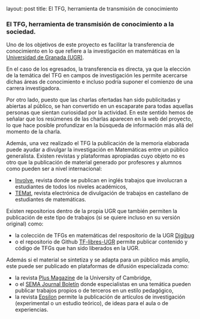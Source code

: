 layout: post
title:  El TFG, herramienta de transmisión de conocimiento

### El TFG, herramienta de transmisión de conocimiento a la sociedad.

Uno de los objetivos de  este proyecto es facilitar la transferencia de conocimiento en lo que refiere a la investigación en matemáticas en la [Universidad de Granada (UGR)](www.ugr.es).

En el caso de los egresados, la transferencia es directa, ya que la elección de la temática del TFG en campos de investigación les permite acercarse dichas áreas de conocimiento e incluso podría suponer el comienzo de una carrera investigadora.

Por otro lado, puesto que las charlas ofertadas han sido publicitadas y abiertas al público, se han convertido en un escaparate para todas aquellas personas que sientan curiosidad por la actividad. En este sentido hemos de señalar que los resúmenes de las charlas aparecen en la web del proyecto, lo que hace posible profundizar en la búsqueda de información más allá del momento de la charla. 

Además, una vez realizado el TFG la publicación de la memoria elaborada puede ayudar a divulgar la investigación en Matemáticas entre un público generalista. Existen revistas y plataformas apropiadas cuyo objeto no es otro que la publicación de material generado por profesores y alumnos como pueden ser a  nivel internacional:

- [Involve](https://msp.org/involve/about/journal/about.html
), revista donde se publican en inglés trabajos que involucran  a estudiantes de todos los niveles académicos,
- [TEMat](https://temat.es/), revista electrónica de divulgación de trabajos en castellano de estudiantes de matemáticas.

Existen repositorios dentro de la propia UGR que también permiten la publicación de este tipo de trabajos (si se quiere incluso en su versión original) como:  

- la colección de TFGs en matemáticas del respositorio de la UGR [Digibug](https://digibug.ugr.es/handle/10481/69595)
- o el repositorio de Github [TF-libres-UGR](https://github.com/JJ/TF-libres-UGR) permite publicar contenido y código de TFGs que han sido liberados en la UGR.

Además si el material se sintetiza y se adapta para un público más amplio, este puede ser publicado en plataformas de difusión especializada como:

- la revista [Plus Magazine](https://plus.maths.org/content/) de la University of Cambridge, 
-  o el [SEMA Journal Boletín](https://www.springer.com/journal/40324) donde especialistas en una  temática pueden publicar trabajos propios o de terceros en un estilo pedagógico,
-  la revista [Epsilon](https://thales.cica.es/epsilon/) permite la publicación de artículos de investigación (experimental o un estudio teórico), de ideas para el aula o de experiencias.
